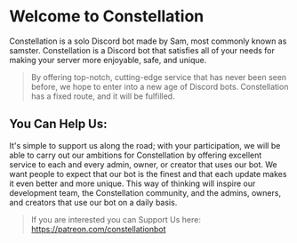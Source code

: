 # **Welcome to Constellation**
Constellation is a solo Discord bot made by Sam, most commonly known as samster. Constellation is a Discord bot that satisfies all of your needs for making your server more enjoyable, safe, and unique. 
> By offering top-notch, cutting-edge service that has never been seen before, we hope to enter into a new age of Discord bots. Constellation has a fixed route, and it will be fulfilled.

## **You Can Help Us:**
It's simple to support us along the road; with your participation, we will be able to carry out our ambitions for Constellation by offering excellent service to each and every admin, owner, or creator that uses our bot. We want people to expect that our bot is the finest and that each update makes it even better and more unique. This way of thinking will inspire our development team, the Constellation community, and the admins, owners, and creators that use our bot on a daily basis.
> If you are interested you can Support Us here: https://patreon.com/constellationbot
